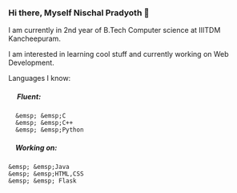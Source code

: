 ### Hi there, Myself Nischal Pradyoth 👋

I am currently in 2nd year of B.Tech Computer science at IIITDM Kancheepuram.

I am interested in learning cool stuff and currently working on Web Development.

Languages I know:  
##### &emsp; Fluent:  
      &emsp; &emsp;C    
      &emsp; &emsp;C++  
      &emsp; &emsp;Python    
##### &emsp;Working on:     
    &emsp; &emsp;Java  
    &emsp; &emsp;HTML,CSS  
    &emsp; &emsp; Flask  
